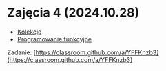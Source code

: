 # Zajęcia 4 (2024.10.28)

- [Kolekcje](https://docs.google.com/presentation/d/1o0c25j-5UKE1Qw94W26numHxMU_xL0uFchCWJfaOuUc/edit#slide=id.p1)
- [Programowanie funkcyjne](https://docs.google.com/presentation/d/19C10TZM1kT0AzEjqSfLZs1_HC3Ye0E9h6muVDikl4uo/edit#slide=id.p1)

Zadanie: [https://classroom.github.com/a/YFFKnzb3](https://classroom.github.com/a/YFFKnzb3)
